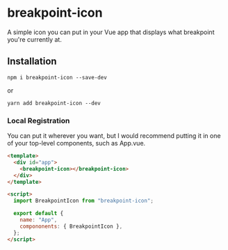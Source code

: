 # breakpoint-icon

A simple icon you can put in your Vue app that displays what breakpoint you're currently at.

## Installation

```
npm i breakpoint-icon --save-dev
```

or

```
yarn add breakpoint-icon --dev
```

### Local Registration

You can put it wherever you want, but I would recommend putting it
in one of your top-level components, such as App.vue.

```html
<template>
  <div id="app">
    <breakpoint-icon></breakpoint-icon>
  </div>
</template>

<script>
  import BreakpointIcon from "breakpoint-icon";

  export default {
    name: "App",
    compononents: { BreakpointIcon },
  };
</script>
```
